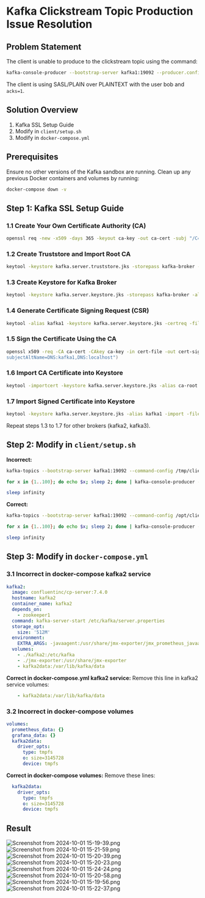 
# Kafka Clickstream Topic Production Issue Resolution

## Problem Statement
The client is unable to produce to the clickstream topic using the command:

```bash
kafka-console-producer --bootstrap-server kafka1:19092 --producer.config /opt/client/client.properties --topic clickstream
```

The client is using SASL/PLAIN over PLAINTEXT with the user bob and `acks=1`.

## Solution Overview
1. Kafka SSL Setup Guide
2. Modify in `client/setup.sh`
3. Modify in `docker-compose.yml`

## Prerequisites
Ensure no other versions of the Kafka sandbox are running. Clean up any previous Docker containers and volumes by running:

```bash
docker-compose down -v
```

## Step 1: Kafka SSL Setup Guide

### 1.1 Create Your Own Certificate Authority (CA)

```bash
openssl req -new -x509 -days 365 -keyout ca-key -out ca-cert -subj "/C=DE/ST=NRW/L=MS/O=juplo/OU=kafka/CN=Root-CA" -passout pass:kafka-broker
```

### 1.2 Create Truststore and Import Root CA

```bash
keytool -keystore kafka.server.truststore.jks -storepass kafka-broker -import -alias ca-root -file ca-cert -noprompt
```

### 1.3 Create Keystore for Kafka Broker

```bash
keytool -keystore kafka.server.keystore.jks -storepass kafka-broker -alias kafka1 -validity 365 -keyalg RSA -genkeypair -keypass kafka-broker -dname "CN=kafka1,OU=kafka,O=juplo,L=MS,ST=NRW,C=DE"
```

### 1.4 Generate Certificate Signing Request (CSR)

```bash
keytool -alias kafka1 -keystore kafka.server.keystore.jks -certreq -file cert-file -storepass kafka-broker -keypass kafka-broker
```

### 1.5 Sign the Certificate Using the CA

```bash
openssl x509 -req -CA ca-cert -CAkey ca-key -in cert-file -out cert-signed -days 365 -CAcreateserial -passin pass:kafka-broker -extensions SAN -extfile <(printf "[SAN]
subjectAltName=DNS:kafka1,DNS:localhost")
```

### 1.6 Import CA Certificate into Keystore

```bash
keytool -importcert -keystore kafka.server.keystore.jks -alias ca-root -file ca-cert -storepass kafka-broker -keypass kafka-broker -noprompt
```

### 1.7 Import Signed Certificate into Keystore

```bash
keytool -keystore kafka.server.keystore.jks -alias kafka1 -import -file cert-signed -storepass kafka-broker -keypass kafka-broker -noprompt
```

Repeat steps 1.3 to 1.7 for other brokers (kafka2, kafka3).

## Step 2: Modify in `client/setup.sh`

**Incorrect:**
```bash
kafka-topics --bootstrap-server kafka1:19092 --command-config /tmp/client.properties --create --topic domestic_orders --if-not-exists --replica-assignment 2

for x in {1..100}; do echo $x; sleep 2; done | kafka-console-producer --bootstrap-server kafka1:19092 --producer.config /tmp/client.properties --topic domestic_orders

sleep infinity
```

**Correct:**
```bash
kafka-topics --bootstrap-server kafka1:19092 --command-config /opt/client/client.properties --create --topic clickstream --if-not-exists --replica-assignment 2

for x in {1..100}; do echo $x; sleep 2; done | kafka-console-producer --bootstrap-server kafka1:19092 --producer.config /opt/client/client.properties --topic clickstream

sleep infinity
```

## Step 3: Modify in `docker-compose.yml`

### 3.1 Incorrect in docker-compose kafka2 service

```yaml
kafka2:
  image: confluentinc/cp-server:7.4.0
  hostname: kafka2
  container_name: kafka2
  depends_on:
    - zookeeper1
  command: kafka-server-start /etc/kafka/server.properties
  storage_opt:
    size: '512M'
  environment:
    EXTRA_ARGS: -javaagent:/usr/share/jmx-exporter/jmx_prometheus_javaagent-0.18.0.jar=9102:/usr/share/jmx-exporter/kafka_broker.yml
  volumes:
    - ./kafka2:/etc/kafka
    - ./jmx-exporter:/usr/share/jmx-exporter
    - kafka2data:/var/lib/kafka/data
```

**Correct in docker-compose.yml kafka2 service:**
Remove this line in kafka2 service volumes:
```yaml
    - kafka2data:/var/lib/kafka/data
```

### 3.2 Incorrect in docker-compose volumes

```yaml
volumes:
  prometheus_data: {}
  grafana_data: {}
  kafka2data:
    driver_opts:
      type: tmpfs
      o: size=3145728
      device: tmpfs
```

**Correct in docker-compose volumes:**
Remove these lines:
```yaml
  kafka2data:
    driver_opts:
      type: tmpfs
      o: size=3145728
      device: tmpfs
```

## Result
![Screenshot from 2024-10-01 15-19-39.png](<images/Screenshot from 2024-10-01 15-19-39.png>)
![Screenshot from 2024-10-01 15-21-59.png](<images/Screenshot from 2024-10-01 15-21-59.png>)
![Screenshot from 2024-10-01 15-20-39.png](<images/Screenshot from 2024-10-01 15-20-39.png>)
![Screenshot from 2024-10-01 15-20-23.png](<images/Screenshot from 2024-10-01 15-20-23.png>)
![Screenshot from 2024-10-01 15-24-24.png](<images/Screenshot from 2024-10-01 15-24-24.png>)
![Screenshot from 2024-10-01 15-20-58.png](<images/Screenshot from 2024-10-01 15-20-58.png>)
![Screenshot from 2024-10-01 15-19-56.png](<images/Screenshot from 2024-10-01 15-19-56.png>)
![Screenshot from 2024-10-01 15-22-37.png](<images/Screenshot from 2024-10-01 15-22-37.png>)
